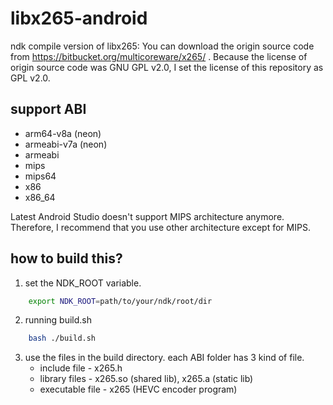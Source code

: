 # libx265-android
ndk compile version of libx265: You can download the origin source code from https://bitbucket.org/multicoreware/x265/ . Because the license of origin source code was GNU GPL v2.0, I set the license of this repository as GPL v2.0.

## support ABI

* arm64-v8a (neon)
* armeabi-v7a (neon)
* armeabi
* mips
* mips64
* x86
* x86_64

Latest Android Studio doesn't support MIPS architecture anymore. Therefore, I recommend that you use other architecture except for MIPS.

## how to build this?

1. set the NDK_ROOT variable.
```bash
    export NDK_ROOT=path/to/your/ndk/root/dir
```
2. running build.sh
```bash
    bash ./build.sh
```
3. use the files in the build directory. each ABI folder has 3 kind of file.
    * include file - x265.h
    * library files - x265.so (shared lib), x265.a (static lib)
    * executable file - x265 (HEVC encoder program)


